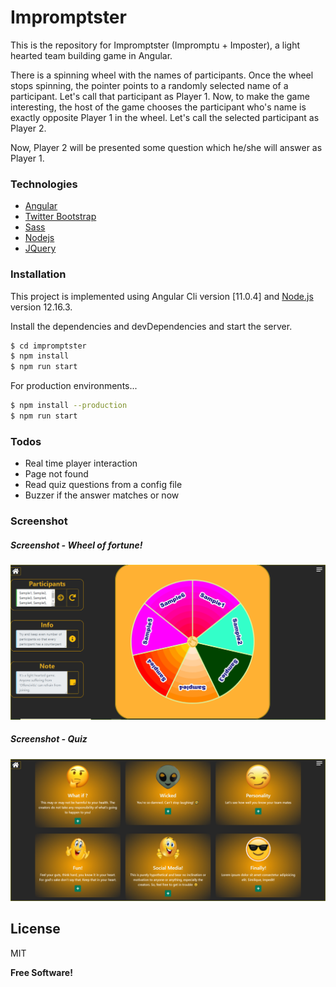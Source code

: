 # Impromptster
This is the repository for Impromptster (Impromptu + Imposter), a light hearted team building game in Angular.

There is a spinning wheel with the names of participants. Once the wheel stops spinning, the pointer points to a randomly selected
name of a participant. Let's call that participant as Player 1. Now, to make the game interesting, the host of the game chooses the
participant who's name is exactly opposite Player 1 in the wheel. Let's call the selected participant as Player 2.

Now, Player 2 will be presented some question which he/she will answer as Player 1.

### Technologies

* <a href="https://angular.io/" target="_blank">Angular</a>
* <a href="https://getbootstrap.com/" target="_blank">Twitter Bootstrap</a>
* <a href="https://sass-lang.com/" target="_blank">Sass</a>
* <a href="https://nodejs.org/" target="_blank">Nodejs</a>
* <a href="https://jquery.com/" target="_blank">JQuery</a>

### Installation

This project is implemented using Angular Cli version [11.0.4] and [Node.js](https://nodejs.org/) version 12.16.3.

Install the dependencies and devDependencies and start the server.

```sh
$ cd impromptster
$ npm install
$ npm run start
```

For production environments...

```sh
$ npm install --production
$ npm run start
```

### Todos

 - Real time player interaction
 - Page not found
 - Read quiz questions from a config file
 - Buzzer if the answer matches or now
 
### Screenshot

##### Screenshot - Wheel of fortune!
![Screenshot](screenshots/Screenshot-Wheel.PNG?raw=true "Wheel-of-fortune")

##### Screenshot - Quiz
![Screenshot](screenshots/Screenshot-Quiz.PNG?raw=true "quiz-questions")

License
----

MIT


**Free Software!**

[//]: # (These are reference links used in the body of this note and get stripped out when the markdown processor does its job. There is no need to format nicely because it shouldn't be seen. Thanks SO - http://stackoverflow.com/questions/4823468/store-comments-in-markdown-syntax)

   [git-repo-url]: <git@github.com:theshekhawat/impromptster.git>
   [node.js]: <http://nodejs.org>
   [Twitter Bootstrap]: <https://getbootstrap.com/>
   [jQuery]: <https://jquery.com>
   [Angular]: <https://angular.io/>
